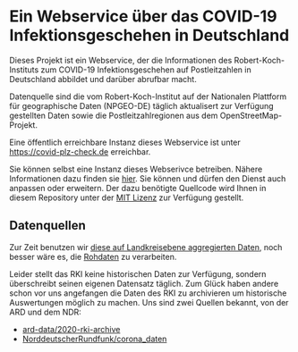 # Ein Webservice über das COVID-19 Infektionsgeschehen in Deutschland

Dieses Projekt ist ein Webservice, der die Informationen des
Robert-Koch-Instituts zum COVID-19 Infektionsgeschehen auf Postleitzahlen in
Deutschland abbildet und darüber abrufbar macht.

Datenquelle sind die vom Robert-Koch-Institut auf der Nationalen Plattform
für geographische Daten (NPGEO-DE) täglich aktualisert zur Verfügung gestellten
Daten sowie die Postleitzahlregionen aus dem OpenStreetMap-Projekt.

Eine öffentlich erreichbare Instanz dieses Webservice ist unter
https://covid-plz-check.de erreichbar.

Sie können selbst eine Instanz dieses Webserivce betreiben. Nähere Informationen
dazu finden sie [hier](project/README.md).
Sie können und dürfen den Dienst auch anpassen oder erweitern.
Der dazu benötigte Quellcode wird Ihnen in diesem Repository unter der
[MIT Lizenz](MIT.md) zur Verfügung gestellt.

## Datenquellen

Zur Zeit benutzen wir [diese auf Landkreisebene aggregierten
Daten](https://npgeo-corona-npgeo-de.hub.arcgis.com/datasets/917fc37a709542548cc3be077a786c17_0),
noch besser wäre es, die
[Rohdaten](https://npgeo-corona-npgeo-de.hub.arcgis.com/datasets/dd4580c810204019a7b8eb3e0b329dd6_0)
zu verarbeiten.

Leider stellt das RKI keine historischen Daten zur Verfügung, sondern
überschreibt seinen eigenen Datensatz täglich. Zum Glück haben andere schon vor
uns angefangen die Daten des RKI zu archivieren um historische Auswertungen
möglich zu machen. Uns sind zwei Quellen bekannt, von der ARD und dem NDR:

* [ard-data/2020-rki-archive](https://github.com/ard-data/2020-rki-archive)
* [NorddeutscherRundfunk/corona_daten](https://github.com/NorddeutscherRundfunk/corona_daten)
